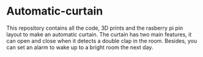 # Automatic-curtain

This repository contains all the code, 3D prints and the rasberry pi pin layout to make an automatic curtain. The curtain has two main features, it can open and close when it detects a double clap in the room. Besides, you can set an alarm to wake up to a bright room the next day. 

